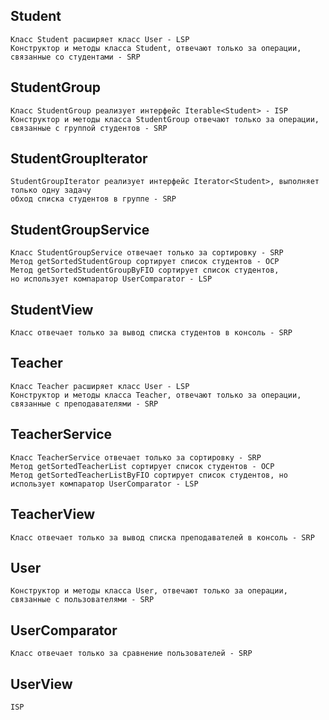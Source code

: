## Student
    Класс Student расширяет класс User - LSP
    Конструктор и методы класса Student, отвечают только за операции,
    связанные со студентами - SRP
## StudentGroup
    Класс StudentGroup реализует интерфейс Iterable<Student> - ISP
    Конструктор и методы класса StudentGroup отвечают только за операции,
    связанные с группой студентов - SRP
## StudentGroupIterator
    StudentGroupIterator реализует интерфейс Iterator<Student>, выполняет только одну задачу
    обход списка студентов в группе - SRP
## StudentGroupService
    Класс StudentGroupService отвечает только за сортировку - SRP
    Метод getSortedStudentGroup сортирует список студентов - OCP
    Метод getSortedStudentGroupByFIO сортирует список студентов,
    но использует компаратор UserComparator - LSP
## StudentView
    Класс отвечает только за вывод списка студентов в консоль - SRP
## Teacher
    Класс Teacher расширяет класс User - LSP
    Конструктор и методы класса Teacher, отвечают только за операции,
    связанные с преподавателями - SRP
## TeacherService
    Класс TeacherService отвечает только за сортировку - SRP
    Метод getSortedTeacherList сортирует список студентов - OCP
    Метод getSortedTeacherListByFIO сортирует список студентов, но использует компаратор UserComparator - LSP
## TeacherView
    Класс отвечает только за вывод списка преподавателей в консоль - SRP
## User
    Конструктор и методы класса User, отвечают только за операции,
    связанные с пользователями - SRP
## UserComparator
    Класс отвечает только за сравнение пользователей - SRP
## UserView
    ISP